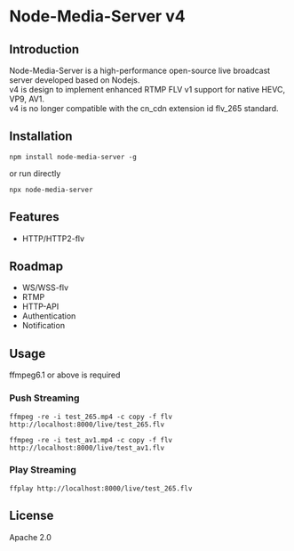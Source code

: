 # Node-Media-Server v4

## Introduction
Node-Media-Server is a high-performance open-source live broadcast server developed based on Nodejs.  
v4 is design to implement enhanced RTMP FLV v1 support for native HEVC, VP9, AV1.  
v4 is no longer compatible with the cn_cdn extension id flv_265 standard.

## Installation
```
npm install node-media-server -g
```

or run directly

```
npx node-media-server
```

## Features
* HTTP/HTTP2-flv

## Roadmap
* WS/WSS-flv 
* RTMP
* HTTP-API
* Authentication
* Notification


## Usage
ffmpeg6.1 or above is required

### Push Streaming
```
ffmpeg -re -i test_265.mp4 -c copy -f flv http://localhost:8000/live/test_265.flv
```

```
ffmpeg -re -i test_av1.mp4 -c copy -f flv http://localhost:8000/live/test_av1.flv
```

### Play Streaming
```
ffplay http://localhost:8000/live/test_265.flv
```

## License
Apache 2.0
